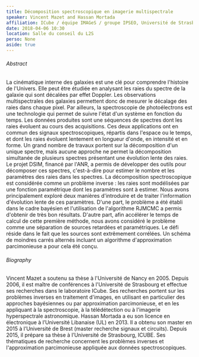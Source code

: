 ```yaml
---
title: Décomposition spectroscopique en imagerie multispectrale
speaker: Vincent Mazet and Hassan Mortada
affiliation: ICube / équipe IMAGeS / groupe IPSEO, Université de Strasbourg
date: 2018-04-06 10:30
location: Salle du conseil du L2S
perso: None
aside: true
---
```


###### Abstract
La cinématique interne des galaxies est une clé pour comprendre
l'histoire de l'Univers. Elle peut être étudiée en analysant les raies
du spectre de la galaxie qui sont décalées par effet Doppler. Les
observations multispectrales des galaxies permettent donc de mesurer
le décalage des raies dans chaque pixel. Par ailleurs, la
spectroscopie de photoélectrons est une technologie qui permet de
suivre l'état d'un système en fonction du temps. Les données produites
sont une séquences de spectres dont les raies évoluent au cours des
acquisitions. Ces deux applications ont en commun des signaux
spectroscopiques, répartis dans l'espace ou le temps, et dont les
raies évoluent lentement en longueur d'onde, en intensité et en forme.
Un grand nombre de travaux portent sur la décomposition d'un unique
spectre, mais aucune approche ne permet la décomposition simultanée de
plusieurs spectres présentant une évolution lente des raies. Le projet
DSIM, financé par l'ANR, a permis de développer des outils pour
décomposer ces spectres, c'est-à-dire pour estimer le nombre et les
paramètres des raies dans les spectres. La décomposition
spectroscopique est considérée comme un problème inverse : les raies
sont modélisées par une fonction paramétrique dont les paramètres sont
à estimer. Nous avons principalement exploré deux manières
d'introduire et de traiter l'information d'évolution lente de ces
paramètres. D'une part, le problème a été établi dans le cadre
bayésien et l'utilisation de l'algorithme RJMCMC a permis d'obtenir de
très bon résultats. D'autre part, afin accélérer le temps de calcul de
cette première méthode, nous avons considéré le problème comme une
séparation de sources retardées et paramétriques. Le défi réside dans
le fait que les sources sont extrêmement corrélées. Un schéma de
moindres carrés alternés incluant un algorithme d'approximation
parcimonieuse a pour cela été conçu.

###### Biography
Vincent Mazet a soutenu sa thèse à l'Université de Nancy en 2005.
Depuis 2006, il est maître de conférences à l'Université de Strasbourg
et effectue ses recherches dans le laboratoire ICube. Ses recherches
portent sur les problèmes inverses en traitement d'images, en
utilisant en particulier des approches bayésiennes ou par
approximation parcimonieuse, et en les appliquant à la spectroscopie,
à la télédétection ou à l'imagerie hyperspectrale astronomique. Hassan
Mortada a eu son licence en électronique à l’Université Libanaise (UL)
en 2013. Il a obtenu son master en 2015 à l’Université de Brest
(master recherche signaux et circuits). Depuis 2015, il prépare sa
thèse à l’Université de Strasbourg, ICUBE. Ses thématiques de
recherche concernent les problèmes inverses et l'approximation
parcimonieuse appliquée aux données spectroscopiques.